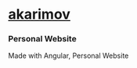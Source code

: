# [akarimov](https://www.akarimov.com/)
### Personal Website
   Made with Angular, Personal Website
